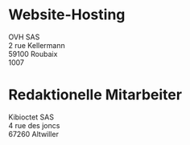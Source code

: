 # Website-Hosting

OVH SAS<br />
2 rue Kellermann<br />
59100 Roubaix<br />
1007

# Redaktionelle Mitarbeiter

Kibioctet SAS<br />
4 rue des joncs<br />
67260 Altwiller
